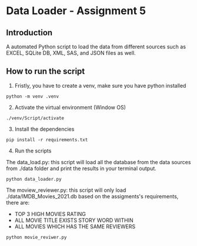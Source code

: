 # Data Loader - Assignment 5

## Introduction

A automated Python script to load the data from different sources such as EXCEL, SQLite DB, XML, SAS, and JSON files as well. 

## How to run the script

1. Fristly, you have to create a venv, make sure you have python installed 

```shell
python -m venv .venv
```

2. Activate the virtual environment (Window OS)

```shell
./venv/Script/activate
```

3. Install the dependencies 

```shell
pip install -r requirements.txt
```

4. Run the scripts

The data_load.py: this script will load all the database from the data sources from ./data folder and print the results in your terminal output. 

```shell
python data_loader.py
```

The moview_reviewer.py: this script will only load ./data/IMDB_Movies_2021.db based on the assigments's requirements, there are: 
- TOP 3 HIGH MOVIES RATING
- ALL MOVIE TITLE EXISTS STORY WORD WITHIN 
- ALL MOVIES WHICH HAS THE SAME REVIEWERS 

```shell
python movie_reviwer.py
```